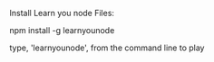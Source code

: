 Install Learn you node Files:

npm install -g learnyounode


type, 'learnyounode', from the command line to play
